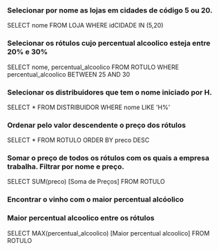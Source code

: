 ### Selecionar por nome as lojas em cidades de código 5 ou 20.

SELECT nome
FROM LOJA
WHERE idCIDADE IN (5,20)

### Selecionar os rótulos cujo percentual alcoolico esteja entre 20% e 30%
SELECT nome, percentual_alcoolico
FROM ROTULO
WHERE percentual_alcoolico BETWEEN 25 AND 30

### Selecionar os distribuidores que tem o nome iniciado por H.
SELECT *
FROM DISTRIBUIDOR
WHERE nome LIKE 'H%'

### Ordenar pelo valor descendente o preço dos rótulos
SELECT * 
FROM ROTULO
ORDER BY preco DESC

### Somar o preço de todos os rótulos com os quais a empresa trabalha. Filtrar por nome e preço.
SELECT SUM(preco) [Soma de Preços]
FROM ROTULO

### Encontrar o vinho com o maior percentual alcóolico
### Maior percentual alcoolico entre os rótulos

SELECT MAX(percentual_alcoolico) [Maior percentual alcoolico]
FROM ROTULO
